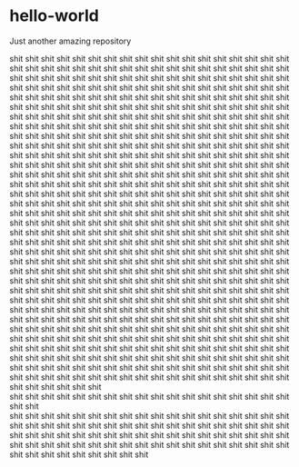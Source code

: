 # hello-world
Just another amazing repository

shit shit shit shit shit shit shit shit shit shit shit shit shit shit shit shit shit shit shit shit shit shit shit shit shit shit shit
shit shit shit shit shit shit shit shit shit shit shit shit shit shit shit shit shit shit shit shit shit shit shit shit shit shit shit
shit shit shit shit shit shit shit shit shit shit shit shit shit shit shit shit shit shit shit shit shit shit shit shit shit shit shit
shit shit shit shit shit shit shit shit shit shit shit shit shit shit shit shit shit shit shit shit shit shit shit shit shit shit shit
shit shit shit shit shit shit shit shit shit                shit shit shit      shit      shit shit shit shit shit shit shit shit shit
shit shit shit shit shit shit shit shit shit      shit shit shit shit shit      shit      shit shit shit shit shit shit shit shit shit
shit shit shit shit shit shit shit shit shit      shit shit shit shit shit      shit      shit shit shit shit shit shit shit shit shit
shit shit shit shit shit shit shit shit shit      shit shit shit shit                          shit shit shit shit shit shit shit shit
shit shit shit shit shit shit shit shit shit      shit shit shit shit shit      shit      shit shit shit shit shit shit shit shit shit
shit shit shit shit shit shit shit shit shit      shit shit shit shit                          shit shit shit shit shit shit shit shit
shit shit shit shit shit shit shit shit shit      shit shit shit shit shit      shit      shit shit shit shit shit shit shit shit shit
shit shit shit shit shit shit shit shit shit                shit shit shit      shit      shit shit shit shit shit shit shit shit shit
shit shit shit shit shit shit shit shit shit shit shit shit shit shit shit shit shit shit shit shit shit shit shit shit shit shit shit
shit shit shit shit shit shit shit shit shit shit shit shit shit shit shit shit shit shit shit shit shit shit shit shit shit shit shit
shit shit shit shit shit shit shit shit shit shit shit shit shit shit shit shit shit shit shit shit shit shit shit shit shit shit shit
shit shit shit shit shit shit shit shit shit shit shit shit shit shit shit shit shit shit shit shit shit shit shit shit shit shit shit
shit shit shit shit shit shit shit shit shit shit shit shit shit shit shit shit shit shit shit shit shit shit shit shit shit shit shit
shit shit shit shit shit shit shit shit shit shit shit shit shit shit shit shit shit shit shit shit shit shit shit shit shit shit shit
shit shit shit shit shit shit shit shit shit shit shit shit shit shit shit shit shit shit shit shit shit shit shit shit shit shit shit
shit shit      shit shit shit shit      shit shit shit shit      shit shit shit shit shit      shit shit shit shit      shit shit shit
shit shit      shit shit shit shit      shit shit shit shit      shit shit shit shit shit      shit shit shit shit      shit shit shit
shit shit      shit shit shit      shit      shit shit shit shit      shit shit shit      shit shit shit shit      shit      shit shit
shit shit      shit shit shit      shit      shit shit shit shit      shit shit shit      shit shit shit shit      shit      shit shit
shit shit      shit shit      shit shit shit      shit shit shit shit      shit      shit shit shit shit      shit shit shit      shit
shit shit      shit shit                          shit shit shit shit      shit      shit shit shit shit                          shit
shit shit      shit      shit shit shit shit shit      shit shit shit shit      shit shit shit shit      shit shit shit shit shit     
          shit shit      shit shit shit shit shit      shit shit shit shit      shit shit shit shit      shit shit shit shit shit     
shit shit shit shit shit shit shit shit shit shit shit shit shit shit shit shit shit shit shit shit shit shit shit shit shit shit shit
shit shit shit shit shit shit shit shit shit shit shit shit shit shit shit shit shit shit shit shit shit shit shit shit shit shit shit
shit shit shit shit shit shit shit shit shit shit shit shit shit shit shit shit shit shit shit shit shit shit shit shit shit shit shit
